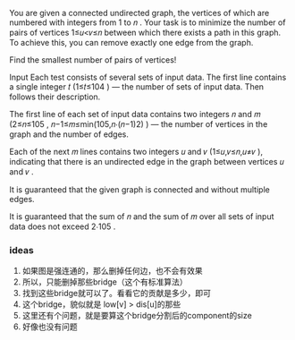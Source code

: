 You are given a connected undirected graph, the vertices of which are numbered with integers from 1
 to 𝑛
. Your task is to minimize the number of pairs of vertices 1≤𝑢<𝑣≤𝑛
 between which there exists a path in this graph. To achieve this, you can remove exactly one edge from the graph.

Find the smallest number of pairs of vertices!

Input
Each test consists of several sets of input data. The first line contains a single integer 𝑡
 (1≤𝑡≤104
) — the number of sets of input data. Then follows their description.

The first line of each set of input data contains two integers 𝑛
 and 𝑚
 (2≤𝑛≤105
, 𝑛−1≤𝑚≤min(105,𝑛⋅(𝑛−1)2)
) — the number of vertices in the graph and the number of edges.

Each of the next 𝑚
 lines contains two integers 𝑢
 and 𝑣
 (1≤𝑢,𝑣≤𝑛,𝑢≠𝑣
), indicating that there is an undirected edge in the graph between vertices 𝑢
 and 𝑣
.

It is guaranteed that the given graph is connected and without multiple edges.

It is guaranteed that the sum of 𝑛
 and the sum of 𝑚
 over all sets of input data does not exceed 2⋅105
.


### ideas
1. 如果图是强连通的，那么删掉任何边，也不会有效果
2. 所以，只能删掉那些bridge（这个有标准算法）
3. 找到这些bridge就可以了。看看它的贡献是多少，即可
4. 这个bridge，貌似就是 low[v] > dis[u]的那些
5. 这里还有个问题，就是要算这个bridge分割后的component的size
6. 好像也没有问题